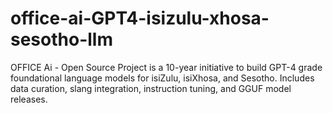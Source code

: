 # office-ai-GPT4-isizulu-xhosa-sesotho-llm
OFFICE Ai - Open Source Project is a 10-year initiative to build GPT-4 grade foundational language models for isiZulu, isiXhosa, and Sesotho. Includes data curation, slang integration, instruction tuning, and GGUF model releases.
